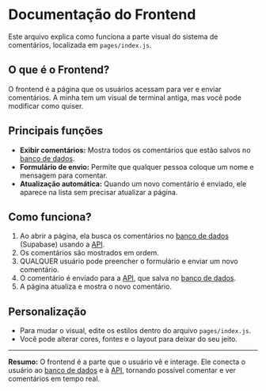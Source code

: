 # Documentação do Frontend

Este arquivo explica como funciona a parte visual do sistema de comentários, localizada em `pages/index.js`.

## O que é o Frontend?

O frontend é a página que os usuários acessam para ver e enviar comentários. A minha tem um visual de terminal antiga, mas você pode modificar como quiser.

## Principais funções

- **Exibir comentários:** Mostra todos os comentários que estão salvos no [banco de dados](README.db.md).
- **Formulário de envio:** Permite que qualquer pessoa coloque um nome e mensagem para comentar.
- **Atualização automática:** Quando um novo comentário é enviado, ele aparece na lista sem precisar atualizar a página.

## Como funciona?

1. Ao abrir a página, ela busca os comentários no [banco de dados](README.db.md) (Supabase) usando a [API](README.api.md).
2. Os comentários são mostrados em ordem.
3. QUALQUER usuário pode preencher o formulário e enviar um novo comentário.
4. O comentário é enviado para a [API](README.api.md), que salva no [banco de dados](README.db.md).
5. A página atualiza e mostra o novo comentário.

## Personalização

- Para mudar o visual, edite os estilos dentro do arquivo `pages/index.js`.
- Você pode alterar cores, fontes e o layout para deixar do seu jeito.

---

**Resumo:**
O frontend é a parte que o usuário vê e interage. Ele conecta o usuário ao [banco de dados](README.db.md) e à [API](README.api.md), tornando possível comentar e ver comentários em tempo real.
